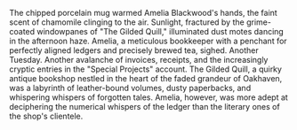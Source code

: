 The chipped porcelain mug warmed Amelia Blackwood's hands, the faint scent of chamomile clinging to the air.  Sunlight, fractured by the grime-coated windowpanes of "The Gilded Quill," illuminated dust motes dancing in the afternoon haze.  Amelia, a meticulous bookkeeper with a penchant for perfectly aligned ledgers and precisely brewed tea, sighed.  Another Tuesday.  Another avalanche of invoices, receipts, and the increasingly cryptic entries in the "Special Projects" account.  The Gilded Quill, a quirky antique bookshop nestled in the heart of the faded grandeur of Oakhaven, was a labyrinth of leather-bound volumes, dusty paperbacks, and whispering whispers of forgotten tales.  Amelia, however, was more adept at deciphering the numerical whispers of the ledger than the literary ones of the shop's clientele.
